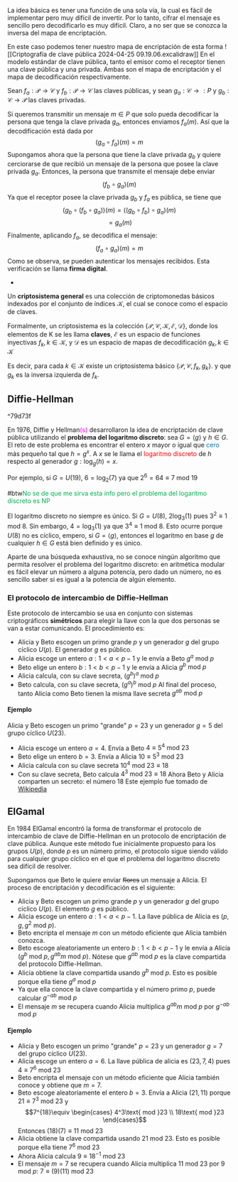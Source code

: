 La idea básica es tener una función de una sola vía, la cual es fácil de implementar pero muy difícil de invertir.
Por lo tanto, cifrar el mensaje es sencillo pero decodificarlo es muy difícil. Claro, a no ser que se conozca la inversa del mapa de encriptación.

En este caso podemos tener nuestro mapa de encriptación de esta forma
![[Criptografía de clave pública 2024-04-25 09.19.06.excalidraw]]
En el modelo estándar de clave pública, tanto el emisor como el receptor tienen una clave pública y una privada. Ambas son el mapa de encriptación y el mapa de decodificación respectivamente.

Sean $f_a:\mathcal{P}\to \mathcal{C}$ y $f_b:\mathcal{P}\to \mathcal{C}$ las claves públicas, y sean $g_a:\mathcal{C}\to :P$ y $g_b:\mathcal{C}\to \mathcal{P}$ las claves privadas.

Si queremos transmitir un mensaje $m\in P$ que solo pueda decodificar la persona que tenga la clave privada $g_a$, entonces enviamos $f_a(m)$. Así que la decodificación está dada por
$$(g_a\circ f_a)(m)=m$$ 
Supongamos ahora que la persona que tiene la clave privada $g_b$ y quiere cerciorarse de que recibió un mensaje de la persona que posee la clave privada $g_a$. Entonces, la persona que transmite el mensaje debe enviar $$(f_b\circ g_a)(m)$$
Ya que el receptor posee la clave privada $g_b$ y $f_a$ es pública, se tiene que 
$$(g_b\circ (f_b\circ g_a))(m)=((g_b\circ f_b)\circ g_a)(m)$$
$$=g_a(m)$$
Finalmente, aplicando $f_a$, se decodifica el mensaje: 
$$(f_a\circ g_a)(m)=m$$
Como se observa, se pueden autenticar los mensajes recibidos. Esta verificación se llama **firma digital**.

-

Un **criptosistema general** es una colección de criptomonedas básicos indexados por el conjunto de índices $\mathcal{K}$, el cual se conoce como el espacio de claves.

Formalmente, un criptosistema es la colección $\{\mathcal{P}, \mathcal{C}, \mathcal{K}, \mathcal{E}, \mathcal{D}\}$, donde los elementos de K se les llama **claves**, $\mathcal{E}$ es un espacio de funciones inyectivas $f_k, k\in\mathcal{K}$, y $\mathcal{D}$ es un espacio de mapas de decodificación $g_k, k\in\mathcal{K}$

Es decir,  para cada $k\in\mathcal{K}$ existe un criptosistema básico $\{ \mathcal{P},\mathcal{C},f_k,g_k \}$.
y que $g_k$ es la inversa izquierda de $f_k$.

## Diffie-Hellman

^79d73f

En 1976, Diffie y Hellman<span style="color:#FF00FF">(s)</span> desarrollaron la idea de encriptación de clave pública utilizando el **problema del logaritmo discreto**: sea $G=\langle g \rangle$ y $h\in G$. El reto de este problema es encontrar el entero $x$ mayor o igual que <span style="color:#0070c0">cero</span> más pequeño tal que $h=g^x$. A $x$ se le llama el <span style="color:#ff0000">logaritmo discreto</span> de $h$ respecto al generador $g:\log_g(h)=x$.

Por ejemplo, si $G=U(19)$, $6=\log_{2}(7)$ ya que $2^6=64\equiv 7\text{ mod }19$

#btw<span style="color:#00b050">No se de que me sirva esta info pero el problema del logaritmo discreto es NP
</span>

El logaritmo discreto no siempre es único. Si $G=U(8)$, $2\log_{3}(1)$ pues $3^2\equiv 1\text{ mod }8$. Sin embargo, $4=\log_{3}(1)$ ya que $3^4\equiv 1\text{ mod }8$. Esto ocurre porque $U(8)$ no es cíclico, empero, si $G=\langle g \rangle$, entonces el logaritmo en base $g$ de cualquier $h\in G$ está bien definido y es único.

Aparte de una búsqueda exhaustiva, no se conoce ningún algoritmo que permita resolver el problema del logaritmo discreto: en aritmética modular es fácil elevar un número a alguna potencia, pero dado un número, no es sencillo saber si es igual a la potencia de algún elemento.

### El protocolo de intercambio de Diffie-Hellman

Este protocolo de intercambio se usa en conjunto con sistemas criptográficos **simétricos** para elegir la llave con la que dos personas se van a estar comunicando. El procedimiento es:
- Alicia y Beto escogen un primo grande $p$ y un generador $g$ del grupo cíclico $U(p)$. El generador $g$ es público.
- Alicia escoge un entero $a:1<a<p-1$ y le envía a Beto $g^a\text{ mod }p$
- Beto elige un entero $b:1<b<p-1$ y le envía a Alicia $g^b\text{ mod }p$
- Alicia calcula, con su clave secreta, $(g^b)^a\text{ mod }p$
- Beto calcula, con su clave secreta, $(g^a)^b\text{ mod }p$
Al final del proceso, tanto Alicia como Beto tienen la misma llave secreta $g^{ab}\text{ mod }p$

#### Ejemplo

Alicia y Beto escogen un primo "grande" $p=23$ y un generador $g=5$ del grupo cíclico $U(23)$.
- Alicia escoge un entero $a=4$. Envía a Beto $4\equiv 5^4\text{ mod }23$
- Beto elige un entero $b=3$. Envía a Alicia $10\equiv 5^3\text{ mod }23$
- Alicia calcula con su clave secreta $10^4\text{ mod }23\equiv 18$
- Con su clave secreta, Beto calcula $4^3\text{ mod }23\equiv 18$
Ahora Beto y Alicia comparten un secreto: el número $18$
Este ejemplo fue tomado de [Wikipedia](https://en.wikipedia.org/wiki/Diffie-Hellman_key_exchange)

## ElGamal

En 1984 ElGamal encontró la forma de transformar el protocolo de intercambio de clave de Diffie-Hellman en un protocolo de encriptación de clave pública. Aunque este método fue inicialmente propuesto para los grupos $U(p)$, donde $p$ es un número primo, el protocolo sigue siendo válido para cualquier grupo cíclico en el que el problema del logaritmo discreto sea difícil de resolver.


Supongamos que Beto le quiere enviar ~~flores~~ un mensaje a Alicia. El proceso de encriptación y decodificación es el siguiente:
- Alicia y Beto escogen un primo grande $p$ y un generador $g$ del grupo cíclico $U(p)$. El elemento $g$ es público.
- Alicia escoge un entero $a:1<a<p-1$. La llave pública de Alicia es $(p,g,g^2\text{ mod }p)$.
- Beto encripta el mensaje $m$ con un método eficiente que Alicia también conozca.
- Beto escoge aleatoriamente un entero $b:1<b<p-1$ y le envía a Alicia $(g^b\text{ mod }p,g^{ab}m\text{ mod }p)$. Nótese que $g^{ab}\text{ mod }p$ es la clave compartida del protocolo Diffie-Hellman.
- Alicia obtiene la clave compartida usando $g^b\text{ mod }p$. Esto es posible porque ella tiene $g^a\text{ mod }p$
- Ya que ella conoce la clave compartida y el número primo $p$, puede calcular $g^{-ab}\text{ mod }p$
- El mensaje $m$ se recupera cuando Alicia multiplica $g^{ab}m\text{ mod }p$ por $g^{-ab}\text{ mod }p$

#### Ejemplo
- Alicia y Beto escogen un primo "grande" $p=23$ y un generador $g=7$ del grupo cíclico $U(23)$.
- Alicia escoge un entero $a=6$. La llave pública de alicia es $(23,7,4)$ pues $4\equiv 7^6\text{ mod }23$
- Beto encripta el mensaje con un método eficiente que Alicia también conoce y obtiene que $m=7$.
- Beto escoge aleatoriamente el entero $b=3$. Envía a Alicia $(21,11)$ porque $21\equiv 7^3\text{ mod }23$ y $$7^{18}\equiv \begin{cases}
4^3\text{ mod }23 \\
18\text{ mod }23
\end{cases}$$
	Entonces $(18)(7)\equiv 11\text{ mod }23$
- Alicia obtiene la clave compartida usando $21\text{ mod }23$. Esto es posible porque ella tiene $7^6\text{ mod }23$
- Ahora Alicia calcula $9\equiv 18^{-1}\text{ mod }23$
- El mensaje $m=7$ se recupera cuando Alicia multiplica $11\text{ mod }23$ por $9\text{ mod }p$:
	$7\equiv(9)(11)\text{ mod }23$
